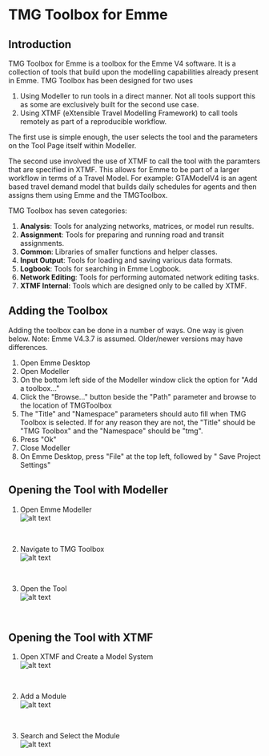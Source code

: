 # TMG Toolbox for Emme
## Introduction
TMG Toolbox for Emme is a toolbox for the Emme V4 software. It is a collection of tools that build upon the modelling capabilities already present in Emme. TMG Toolbox has been designed for two uses

 1. Using Modeller to run tools in a direct manner. Not all tools support this as some are exclusively built for the second use case.
 2. Using XTMF (eXtensible Travel Modelling Framework) to call tools remotely as part of a reproducible workflow.

The first use is simple enough, the user selects the tool and the parameters on the Tool Page itself within Modeller.

The second use involved the use of XTMF to call the tool with the paramters that are specified in XTMF. This allows for Emme to be part of a larger workflow in terms of a Travel Model. For example: GTAModelV4 is an agent based travel demand model that builds daily schedules for agents and then assigns them using Emme and the TMGToolbox.

TMG Toolbox has seven categories:
1. **Analysis**: Tools for analyzing networks, matrices, or model run results.
2. **Assignment**: Tools for preparing and running road and transit assignments.
3. **Common**: Libraries of smaller functions and helper classes.
4. **Input Output**: Tools for loading and saving various data formats.
5. **Logbook**: Tools for searching in Emme Logbook.
6. **Network Editing**: Tools for performing automated network editing tasks.
7. **XTMF Internal**: Tools which are designed only to be called by XTMF.

## Adding the Toolbox

Adding the toolbox can be done in a number of ways. One way is given below. Note: Emme V4.3.7 is assumed. Older/newer versions may have differences. 
1. Open Emme Desktop
2. Open Modeller
3. On the bottom left side of the Modeller window click the option for "Add a toolbox..."
4. Click the "Browse..." button beside the "Path" parameter and browse to the location of TMGToolbox
5. The "Title" and "Namespace" parameters should auto fill when TMG Toolbox is selected. If for any reason they are not, the "Title" should be "TMG Toolbox" and the "Namespace" should be "tmg".
6. Press "Ok"
7. Close Modeller
8. On Emme Desktop, press "File" at the top left, followed by " Save Project Settings"

## Opening the Tool with Modeller

1. Open Emme Modeller<br />
![alt text](images/Find_tool_step_1.png "Open Emme Modeller")
<br />

2. Navigate to TMG Toolbox<br />
![alt text](images/Find_tool_step_2.png "Navigate to TMG Toolbox")
<br />

3. Open the Tool<br />
![alt text](images/Find_tool_step_3.png "Open Import Network Package tool")
<br />


## Opening the Tool with XTMF

1. Open XTMF and Create a Model System<br />
![alt text](images/xtmf_new_model_system.png "Create a Model System in XTMF")
<br />

2. Add a Module<br />
![alt text](images/xtmf_add_module.png "Add a Module to Tools")
<br />

3. Search and Select the Module<br />
![alt text](images/xtmf_import_network_package.png "Search and Select the Module")